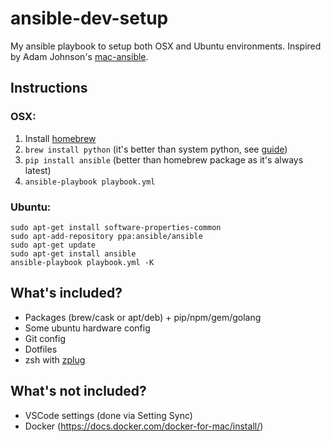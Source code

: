 # ansible-dev-setup

My ansible playbook to setup both OSX and Ubuntu environments.
Inspired by Adam Johnson's [mac-ansible](https://github.com/adamchainz/mac-ansible).


## Instructions

### OSX:

1. Install [homebrew](https://brew.sh)
2. `brew install python` (it's better than system python, see [guide](https://github.com/Homebrew/homebrew/blob/master/share/doc/homebrew/Homebrew-and-Python.md))
3. `pip install ansible` (better than homebrew package as it's always latest)
4. `ansible-playbook playbook.yml`

### Ubuntu:

```
sudo apt-get install software-properties-common
sudo apt-add-repository ppa:ansible/ansible
sudo apt-get update
sudo apt-get install ansible
ansible-playbook playbook.yml -K
```

## What's included?

- Packages (brew/cask or apt/deb) + pip/npm/gem/golang
- Some ubuntu hardware config
- Git config
- Dotfiles
- zsh with [zplug](https://github.com/zplug/zplug)


## What's not included?

- VSCode settings (done via Setting Sync)
- Docker (https://docs.docker.com/docker-for-mac/install/)
